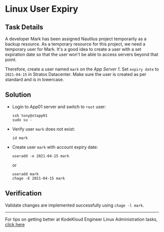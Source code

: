 # Linux User Expiry

## Task Details

A developer Mark has been assigned Nautilus project temporarily as a backup resource. As a temporary resource for this project, we need a temporary user for Mark. It's a good idea to create a user with a set expiration date so that the user won't be able to access servers beyond that point.

Therefore, create a user named `mark` on the _App Server 1_. Set `expiry date` to `2021-04-15` in Stratos Datacenter. Make sure the user is created as per standard and is in lowercase.

## Solution

* Login to App01 server and switch to `root` user:

      ssh tony@stapp01
      sudo su -

* Verify user `mark` does not exist:

      id mark

* Create user `mark` with account expiry date:

      useradd -e 2021-04-15 mark

  or

      useradd mark
      chage -E 2021-04-15 mark

## Verification

Validate changes are implemented  successfully using `chage -l mark`.

---
For tips on getting better at KodeKloud Engineer Linux Administration tasks, [click here](./README.md)
